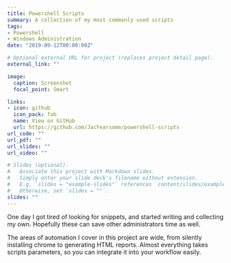 ```yaml
---
title: Powershell Scripts
summary: A collection of my most commonly used scripts
tags:
- Powershell
- Windows Administration
date: "2019-09-12T00:00:00Z"

# Optional external URL for project (replaces project detail page).
external_link: ""

image:
  caption: Screenshot
  focal_point: Smart

links:
- icon: github
  icon_pack: fab
  name: View on GitHub
  url: https://github.com/JacFearsome/powershell-scripts
url_code: ""
url_pdf: ""
url_slides: ""
url_video: ""

# Slides (optional).
#   Associate this project with Markdown slides.
#   Simply enter your slide deck's filename without extension.
#   E.g. `slides = "example-slides"` references `content/slides/example-slides.md`.
#   Otherwise, set `slides = ""`.
slides: ""
---
```

<div class="github-card" data-github="jacfearsome/powershell-scripts" data-width="725" data-height="155" data-theme="default"></div>
<script src="//cdn.jsdelivr.net/github-cards/latest/widget.js"></script>

One day I got tired of looking for snippets, and started writing and collecting my own. Hopefully these can save other administrators time as well.

The areas of automation I cover in this project are wide, from silently installing chrome to generating HTML reports.  Almost everything takes scripts parameters, so you can integrate it into your workflow easily.